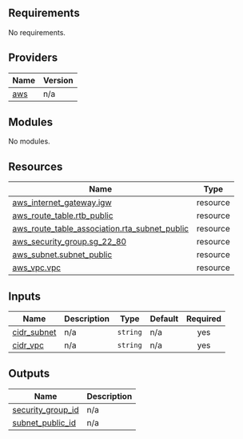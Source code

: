 ## Requirements

No requirements.

## Providers

| Name                                             | Version |
| ------------------------------------------------ | ------- |
| <a name="provider_aws"></a> [aws](#provider_aws) | n/a     |

## Modules

No modules.

## Resources

| Name                                                                                                                                                 | Type     |
| ---------------------------------------------------------------------------------------------------------------------------------------------------- | -------- |
| [aws_internet_gateway.igw](https://registry.terraform.io/providers/hashicorp/aws/latest/docs/resources/internet_gateway)                             | resource |
| [aws_route_table.rtb_public](https://registry.terraform.io/providers/hashicorp/aws/latest/docs/resources/route_table)                                | resource |
| [aws_route_table_association.rta_subnet_public](https://registry.terraform.io/providers/hashicorp/aws/latest/docs/resources/route_table_association) | resource |
| [aws_security_group.sg_22_80](https://registry.terraform.io/providers/hashicorp/aws/latest/docs/resources/security_group)                            | resource |
| [aws_subnet.subnet_public](https://registry.terraform.io/providers/hashicorp/aws/latest/docs/resources/subnet)                                       | resource |
| [aws_vpc.vpc](https://registry.terraform.io/providers/hashicorp/aws/latest/docs/resources/vpc)                                                       | resource |

## Inputs

| Name                                                               | Description | Type     | Default | Required |
| ------------------------------------------------------------------ | ----------- | -------- | ------- | :------: |
| <a name="input_cidr_subnet"></a> [cidr_subnet](#input_cidr_subnet) | n/a         | `string` | n/a     |   yes    |
| <a name="input_cidr_vpc"></a> [cidr_vpc](#input_cidr_vpc)          | n/a         | `string` | n/a     |   yes    |

## Outputs

| Name                                                                                   | Description |
| -------------------------------------------------------------------------------------- | ----------- |
| <a name="output_security_group_id"></a> [security_group_id](#output_security_group_id) | n/a         |
| <a name="output_subnet_public_id"></a> [subnet_public_id](#output_subnet_public_id)    | n/a         |

